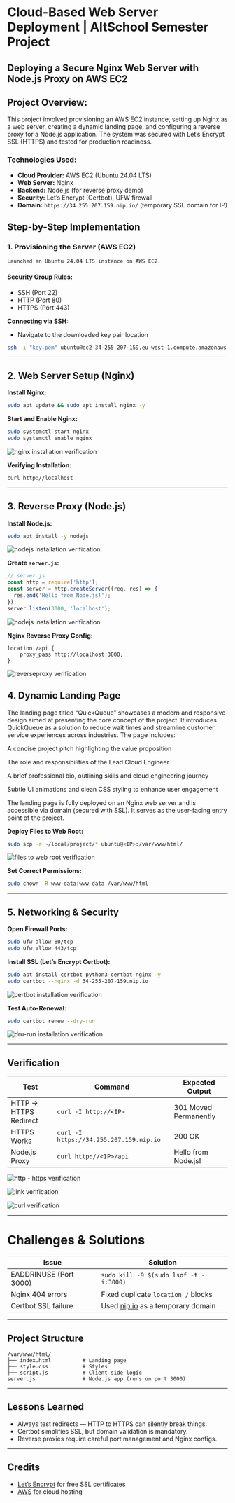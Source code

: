 # Cloud-Based Web Server Deployment | AltSchool Semester Project
## Deploying a Secure Nginx Web Server with Node.js Proxy on AWS EC2
## Project Overview: 
 This project involved provisioning an AWS EC2 instance, setting up Nginx as a web server, creating a dynamic landing page, and configuring a reverse proxy for a Node.js application. The system was secured with Let’s Encrypt SSL (HTTPS) and tested for production readiness.

 ### Technologies Used:
 - **Cloud Provider:** AWS EC2 (Ubuntu 24.04 LTS)
 - **Web Server:** Nginx
 - **Backend:** Node.js (for reverse proxy demo)
 - **Security:** Let’s Encrypt (Certbot), UFW firewall
 - **Domain:** `https://34.255.207.159.nip.io/` (temporary SSL domain for IP)

 ##  Step-by-Step Implementation
 ### 1. Provisioning the Server (AWS EC2)
    Launched an Ubuntu 24.04 LTS instance on AWS EC2.


 ####   Security Group Rules:
 - SSH (Port 22)  
- HTTP (Port 80)  
- HTTPS (Port 443)

**Connecting via SSH:**
-  Navigate to the downloaded key pair location 

```bash
ssh -i "key.pem" ubuntu@ec2-34-255-207-159.eu-west-1.compute.amazonaws.com
```

---

## 2. Web Server Setup (Nginx)
**Install Nginx:**

```bash
sudo apt update && sudo apt install nginx -y
```

**Start and Enable Nginx:**
```bash
sudo systemctl start nginx
sudo systemctl enable nginx
```

![nginx installation verification](./images/nginx.png)

**Verifying  Installation:**
```bash
curl http://localhost
```
---

## 3. Reverse Proxy (Node.js)

**Install Node.js:**

```bash
sudo apt install -y nodejs
```

![nodejs installation verification](./images/nodejs.png)

**Create `server.js`:**

```js
// server.js
const http = require('http');
const server = http.createServer((req, res) => {
  res.end('Hello from Node.js!');
});
server.listen(3000, 'localhost');
```

![nodejs installation verification](./images/server.js.png)

**Nginx Reverse Proxy Config:**
```nginx
location /api {
    proxy_pass http://localhost:3000;
}
```

![reverseproxy verification](./images/reverseproxy.png)

## 4. Dynamic Landing Page

The landing page titled “QuickQueue” showcases a modern and responsive design aimed at presenting the core concept of the project. It introduces QuickQueue as a solution to reduce wait times and streamline customer service experiences across industries. The page includes:

A concise project pitch highlighting the value proposition

The role and responsibilities of the Lead Cloud Engineer 

A brief professional bio, outlining  skills and cloud engineering journey

Subtle UI animations and clean CSS styling to enhance user engagement

The landing page is fully deployed on an Nginx web server and is accessible via domain (secured with SSL). It serves as the user-facing entry point of the project.

**Deploy Files to Web Root:**

```bash
sudo scp -r ~/local/project/* ubuntu@<IP>:/var/www/html/
```

![files to web root  verification](./images/webroot.png)

**Set Correct Permissions:**

```bash
sudo chown -R www-data:www-data /var/www/html
```

---

## 5. Networking & Security

**Open Firewall Ports:**

```bash
sudo ufw allow 80/tcp
sudo ufw allow 443/tcp
```

**Install SSL (Let’s Encrypt Certbot):**

```bash
sudo apt install certbot python3-certbot-nginx -y
sudo certbot --nginx -d 34-255-207-159.nip.io
```
![certbot installation verification](./images/certbot.png)

**Test Auto-Renewal:**

```bash
sudo certbot renew --dry-run
```
![dru-run installation verification](./images/dry-run.png)

---

## Verification

| Test                  | Command                             | Expected Output              |
|-----------------------|--------------------------------------|------------------------------|
| HTTP → HTTPS Redirect | `curl -I http://<IP>`                | 301 Moved Permanently        |
| HTTPS Works           | `curl -I https://34.255.207.159.nip.io` | 200 OK                    |
| Node.js Proxy         | `curl http://<IP>/api`               | Hello from Node.js!          |

![http - https verification](./images/ipver.png)


![link verification](./images/domainname.png)

![curl verification](./images/curl.png)


---

#  Challenges & Solutions

| Issue                     | Solution                                           |
|---------------------------|----------------------------------------------------|
| EADDRINUSE (Port 3000)    | `sudo kill -9 $(sudo lsof -t -i:3000)`             |
| Nginx 404 errors          | Fixed duplicate `location /` blocks                |
| Certbot SSL failure       | Used [nip.io](https://nip.io) as a temporary domain |

---

##  Project Structure

```text
/var/www/html/
├── index.html          # Landing page
├── style.css           # Styles
├── script.js           # Client-side logic
server.js               # Node.js app (runs on port 3000)
```

---

##  Lessons Learned

- Always test redirects — HTTP to HTTPS can silently break things.
- Certbot simplifies SSL, but domain validation is mandatory.
- Reverse proxies require careful port management and Nginx configs.

---

##  Credits
 
- [Let’s Encrypt](https://letsencrypt.org) for free SSL certificates  
- [AWS](https://aws.amazon.com) for cloud hosting













